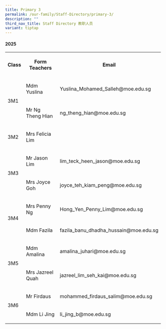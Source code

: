 ```yaml
---
title: Primary 3
permalink: /our-family/Staff-Directory/primary-3/
description: ""
third_nav_title: Staff Directory 教职人员
variant: tiptap
---
```

<h4>2025</h4>
<table style="minWidth: 75px">
<colgroup>
<col>
<col>
<col>
</colgroup>
<tbody>
<tr>
<th rowspan="1" colspan="1">
<p>Class</p>
</th>
<th rowspan="1" colspan="1">
<p>Form Teachers</p>
</th>
<th rowspan="1" colspan="1">
<p>Email</p>
</th>
</tr>
<tr>
<td rowspan="2" colspan="1">
<p>3M1</p>
</td>
<td rowspan="1" colspan="1">
<p>Mdm Yuslina</p>
</td>
<td rowspan="1" colspan="1">
<p>Yuslina_Mohamed_Salleh@moe.edu.sg</p>
</td>
</tr>
<tr>
<td rowspan="1" colspan="1">
<p>Mr Ng Theng Hian</p>
</td>
<td rowspan="1" colspan="1">
<p>ng_theng_hian@moe.edu.sg</p>
</td>
</tr>
<tr>
<td rowspan="1" colspan="1">
<p>3M2</p>
</td>
<td rowspan="1" colspan="1">
<p>Mrs Felicia Lim</p>
</td>
<td rowspan="1" colspan="1">
<p></p>
</td>
</tr>
<tr>
<td rowspan="2" colspan="1">
<p>3M3</p>
</td>
<td rowspan="1" colspan="1">
<p>Mr Jason Lim</p>
</td>
<td rowspan="1" colspan="1">
<p>lim_teck_heen_jason@moe.edu.sg</p>
</td>
</tr>
<tr>
<td rowspan="1" colspan="1">
<p>Mrs Joyce Goh</p>
</td>
<td rowspan="1" colspan="1">
<p>joyce_teh_kiam_peng@moe.edu.sg</p>
</td>
</tr>
<tr>
<td rowspan="2" colspan="1">
<p>3M4</p>
</td>
<td rowspan="1" colspan="1">
<p>Mrs Penny Ng</p>
</td>
<td rowspan="1" colspan="1">
<p>Hong_Yen_Penny_Lim@moe.edu.sg</p>
</td>
</tr>
<tr>
<td rowspan="1" colspan="1">
<p>Mdm Fazila</p>
</td>
<td rowspan="1" colspan="1">
<p>fazila_banu_dhadha_hussain@moe.edu.sg</p>
</td>
</tr>
<tr>
<td rowspan="2" colspan="1">
<p>3M5</p>
</td>
<td rowspan="1" colspan="1">
<p>Mdm Amalina</p>
</td>
<td rowspan="1" colspan="1">
<p>amalina_juhari@moe.edu.sg</p>
</td>
</tr>
<tr>
<td rowspan="1" colspan="1">
<p>Mrs Jazreel Quah</p>
</td>
<td rowspan="1" colspan="1">
<p>jazreel_lim_seh_kai@moe.edu.sg</p>
</td>
</tr>
<tr>
<td rowspan="2" colspan="1">
<p>3M6</p>
</td>
<td rowspan="1" colspan="1">
<p>Mr Firdaus</p>
</td>
<td rowspan="1" colspan="1">
<p>mohammed_firdaus_salim@moe.edu.sg</p>
</td>
</tr>
<tr>
<td rowspan="1" colspan="1">
<p>Mdm Li Jing</p>
</td>
<td rowspan="1" colspan="1">
<p>li_jing_b@moe.edu.sg</p>
</td>
</tr>
</tbody>
</table>
<p></p>